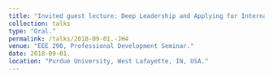 ```yaml
---
title: "Invited guest lecture: Deep Leadership and Applying for International Scholarships and Grants.  "
collection: talks
type: "Oral."
permalink: /talks/2018-09-01.-JH4
venue: "EEE 290, Professional Development Seminar."
date: 2018-09-01.
location: "Purdue University, West Lafayette, IN, USA."
---
```

